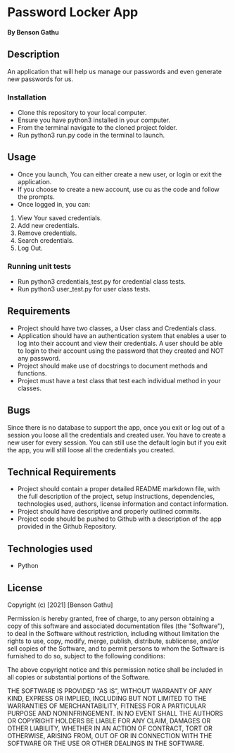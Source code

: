 # Password Locker App
#### By Benson Gathu
## Description
An application that will help us manage our passwords and even generate new passwords for us.
### Installation
* Clone this repository to your local computer.
* Ensure you have python3 installed in your computer.
* From the terminal navigate to the cloned project folder.
* Run python3 run.py code in the terminal to launch.
## Usage
* Once you launch, You can either create a new user, or login or exit the application.
* If you choose to create a new account, use cu as the code and follow the prompts.
* Once logged in, you can:
1. View Your saved credentials.
2. Add new credentials.
3. Remove credentials.
4. Search credentials.
5. Log Out. 
### Running unit tests
* Run python3 credentials_test.py for credential class tests.
* Run python3 user_test.py for user class tests. 
## Requirements
* Project should have two classes, a User class and Credentials class.
* Application should have an authentication system that enables a user to log into their account and view their credentials. A user should be able to login to their account using the password that they created and NOT any password.
* Project should make use of docstrings to document methods and functions.
* Project must have a test class that test each individual method in your classes.
## Bugs
Since there is no database to support the app, once you exit or log out of a session you loose all the credentials and created user. You have to create a new user for every session. You can still use the default login but if you exit the app, you will still loose all the credentials you created.
## Technical Requirements
* Project should contain a proper detailed README markdown file, with the full description of the project, setup instructions, dependencies, technologies used, authors, license information and contact information.
* Project should have descriptive and properly outlined commits.
* Project code should be pushed to Github with a description of the app provided in the Github Repository.
## Technologies used
* Python
## License
Copyright (c) [2021] [Benson Gathu]

Permission is hereby granted, free of charge, to any person obtaining a copy
of this software and associated documentation files (the "Software"), to deal
in the Software without restriction, including without limitation the rights
to use, copy, modify, merge, publish, distribute, sublicense, and/or sell
copies of the Software, and to permit persons to whom the Software is
furnished to do so, subject to the following conditions:

The above copyright notice and this permission notice shall be included in all
copies or substantial portions of the Software.

THE SOFTWARE IS PROVIDED "AS IS", WITHOUT WARRANTY OF ANY KIND, EXPRESS OR
IMPLIED, INCLUDING BUT NOT LIMITED TO THE WARRANTIES OF MERCHANTABILITY,
FITNESS FOR A PARTICULAR PURPOSE AND NONINFRINGEMENT. IN NO EVENT SHALL THE
AUTHORS OR COPYRIGHT HOLDERS BE LIABLE FOR ANY CLAIM, DAMAGES OR OTHER
LIABILITY, WHETHER IN AN ACTION OF CONTRACT, TORT OR OTHERWISE, ARISING FROM,
OUT OF OR IN CONNECTION WITH THE SOFTWARE OR THE USE OR OTHER DEALINGS IN THE
SOFTWARE.